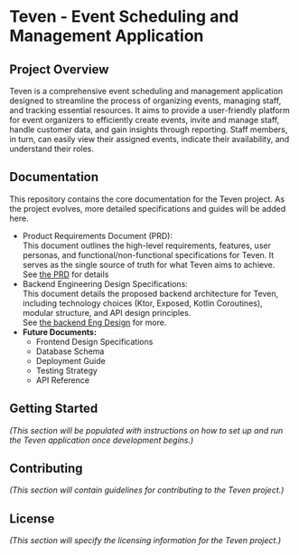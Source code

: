 # **Teven \- Event Scheduling and Management Application**

## **Project Overview**

Teven is a comprehensive event scheduling and management application designed to streamline the process of organizing events, managing staff, and tracking essential resources. It aims to provide a user-friendly platform for event organizers to efficiently create events, invite and manage staff, handle customer data, and gain insights through reporting. Staff members, in turn, can easily view their assigned events, indicate their availability, and understand their roles.

## **Documentation**

This repository contains the core documentation for the Teven project. As the project evolves, more detailed specifications and guides will be added here.

* Product Requirements Document (PRD):  
  This document outlines the high-level requirements, features, user personas, and functional/non-functional specifications for Teven. It serves as the single source of truth for what Teven aims to achieve.  
  See [the PRD](PRD.md) for details
* Backend Engineering Design Specifications:  
  This document details the proposed backend architecture for Teven, including technology choices (Ktor, Exposed, Kotlin Coroutines), modular structure, and API design principles.  
  See [the backend Eng Design](BACKEND-DESIGN.md) for more.
* **Future Documents:**  
  * Frontend Design Specifications  
  * Database Schema  
  * Deployment Guide  
  * Testing Strategy  
  * API Reference

## **Getting Started**

*(This section will be populated with instructions on how to set up and run the Teven application once development begins.)*

## **Contributing**

*(This section will contain guidelines for contributing to the Teven project.)*

## **License**

*(This section will specify the licensing information for the Teven project.)*